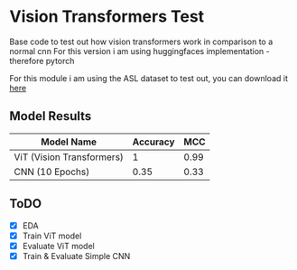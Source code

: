 # Vision Transformers Test
Base code to test out how vision transformers work in comparison to a normal cnn
For this version i am using huggingfaces implementation - therefore pytorch

For this module i am using the ASL dataset to test out, you can download it [here](https://www.kaggle.com/grassknoted/asl-alphabet)

## Model Results
| Model Name                | Accuracy | MCC  |
|---------------------------|----------|------|
| ViT (Vision Transformers) | 1        | 0.99 |
| CNN (10 Epochs)           | 0.35     | 0.33 |

## ToDO
- [x] EDA
- [x] Train ViT model
- [x] Evaluate ViT model
- [x] Train & Evaluate Simple CNN